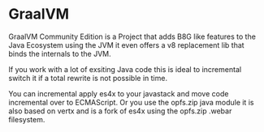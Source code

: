 # GraalVM
GraalVM Community Edition is a Project that adds B8G like features to the Java Ecosystem using the JVM
it even offers a v8 replacement lib that binds the internals to the JVM.

If you work with a lot of exsiting Java code this is ideal to incremental switch it if a total rewrite
is not possible in time. 

You can incremental apply es4x to your javastack and move code incremental over to ECMAScript. 
Or you use the opfs.zip java module it is also based on vertx and is a fork of es4x using the opfs.zip
.webar filesystem.

